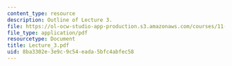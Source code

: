 ```yaml
---
content_type: resource
description: Outline of Lecture 3.
file: https://ol-ocw-studio-app-production.s3.amazonaws.com/courses/11-229-advanced-writing-seminar-spring-2004/8ba3302e3e9c9c54eada5bfc4abfec58_Lecture_3.pdf
file_type: application/pdf
resourcetype: Document
title: Lecture_3.pdf
uid: 8ba3302e-3e9c-9c54-eada-5bfc4abfec58
---
```


